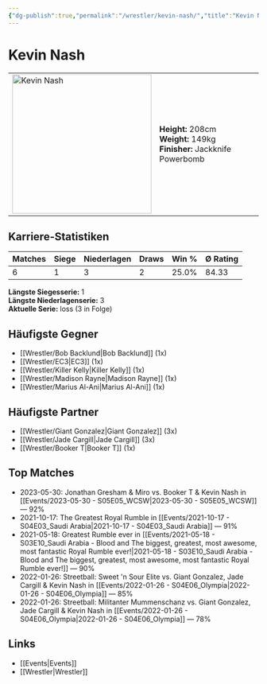 ```yaml
---
{"dg-publish":true,"permalink":"/wrestler/kevin-nash/","title":"Kevin Nash","tags":["wrestler"],"noteIcon":""}
---
```



# Kevin Nash

<table>
        <tr>
        <td><img src="https://github.com/CptSpaulding1980/choke-slam-wrestling/releases/download/images/Kevin_Nash.png" width="280" alt="Kevin Nash"></td>
        <td>
        <b>Height:</b> 208cm<br>
        <b>Weight:</b> 149kg<br>
        <b>Finisher:</b> Jackknife Powerbomb<br>
        </td>
        </tr>
        </table>
        
## Karriere-Statistiken

| Matches | Siege | Niederlagen | Draws | Win % | Ø Rating |
|---------|-------|-------------|-------|-------|-----------|
| 6 | 1 | 3 | 2 | 25.0% | 84.33 |

**Längste Siegesserie:** 1<br>**Längste Niederlagenserie:** 3<br>**Aktuelle Serie:** loss (3 in Folge)


## Häufigste Gegner
- [[Wrestler/Bob Backlund\|Bob Backlund]] (1x)
- [[Wrestler/EC3\|EC3]] (1x)
- [[Wrestler/Killer Kelly\|Killer Kelly]] (1x)
- [[Wrestler/Madison Rayne\|Madison Rayne]] (1x)
- [[Wrestler/Marius Al-Ani\|Marius Al-Ani]] (1x)

## Häufigste Partner
- [[Wrestler/Giant Gonzalez\|Giant Gonzalez]] (3x)
- [[Wrestler/Jade Cargill\|Jade Cargill]] (3x)
- [[Wrestler/Booker T\|Booker T]] (1x)

## Top Matches
- 2023-05-30: Jonathan Gresham & Miro vs. Booker T & Kevin Nash in [[Events/2023-05-30 - S05E05_WCSW\|2023-05-30 - S05E05_WCSW]] — 92%
- 2021-10-17: The Greatest Royal Rumble in [[Events/2021-10-17 - S04E03_Saudi Arabia\|2021-10-17 - S04E03_Saudi Arabia]] — 91%
- 2021-05-18: Greatest Rumble ever in [[Events/2021-05-18 - S03E10_Saudi Arabia - Blood and The biggest, greatest, most awesome, most fantastic Royal Rumble ever!\|2021-05-18 - S03E10_Saudi Arabia - Blood and The biggest, greatest, most awesome, most fantastic Royal Rumble ever!]] — 90%
- 2022-01-26: Streetball: Sweet 'n Sour Elite vs. Giant Gonzalez, Jade Cargill & Kevin Nash in [[Events/2022-01-26 - S04E06_Olympia\|2022-01-26 - S04E06_Olympia]] — 85%
- 2022-01-26: Streetball: Militanter Mummenschanz vs. Giant Gonzalez, Jade Cargill & Kevin Nash in [[Events/2022-01-26 - S04E06_Olympia\|2022-01-26 - S04E06_Olympia]] — 78%

## Links
- [[Events\|Events]]
- [[Wrestler\|Wrestler]]
